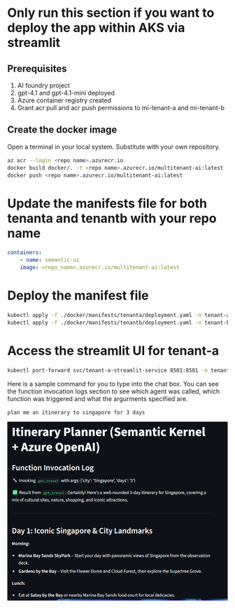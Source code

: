 # Only run this section if you want to deploy the app within AKS via streamlit

## Prerequisites

1. AI foundry project
2. gpt-4.1 and gpt-4.1-mini deployed
3. Azure container registry created
4. Grant acr pull and acr push permissions to mi-tenant-a and mi-tenant-b

## Create the docker image

Open a terminal in your local system. Substitute with your own repository.

```bash
az acr --login <repo name>.azurecr.io
docker build docker/. -t <repo name>.azurecr.io/multitenant-ai:latest
docker push <repo name>.azurecr.io/multitenant-ai:latest
```

# Update the manifests file for both tenanta and tenantb with your repo name

```yaml
containers:
    - name: semantic-ui
    image: <repo_name>.azurecr.io/multitenant-ai:latest
```

# Deploy the manifest file

```bash
kubectl apply -f ./docker/manifests/tenanta/deployment.yaml -n tenant-a
kubectl apply -f ./docker/manifests/tenantb/deployment.yaml -n tenant-b
```

# Access the streamlit UI for tenant-a

```bash
kubectl port-forward svc/tenant-a-streamlit-service 8501:8501 -n tenant-a
```

Here is a sample command for you to type into the chat box. You can see the function invocation logs section to see which agent was called, which function was triggered and what the argurments specified are.

```bash
plan me an itinerary to singapore for 3 days
```

![streamlit.png](streamlit.png)